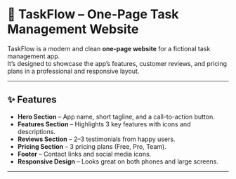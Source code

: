 # 📝 TaskFlow – One-Page Task Management Website

TaskFlow is a modern and clean **one-page website** for a fictional task management app.  
It’s designed to showcase the app’s features, customer reviews, and pricing plans in a professional and responsive layout.  

---

## ✨ Features

- **Hero Section** – App name, short tagline, and a call-to-action button.  
- **Features Section** – Highlights 3 key features with icons and descriptions.  
- **Reviews Section** – 2–3 testimonials from happy users.  
- **Pricing Section** – 3 pricing plans (Free, Pro, Team).  
- **Footer** – Contact links and social media icons.  
- **Responsive Design** – Looks great on both phones and large screens.  

---
